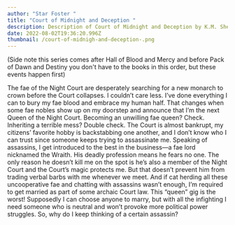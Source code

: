 ```yaml
---
author: "Star Foster "
title: "Court of Midnight and Deception "
description: Description of Court of Midnight and Deception by K.M. Shea
date: 2022-08-02T19:36:20.996Z
thumbnail: /court-of-midnigh-and-deception-.png
---
```

(Side note this series comes after Hall of Blood and Mercy and before Pack of Dawn and Destiny you don't have to the books in this order, but these events happen first)

The fae of the Night Court are desperately searching for a new monarch to crown before the Court collapses. I couldn’t care less. I’ve done everything I can to bury my fae blood and embrace my human half. That changes when some fae nobles show up on my doorstep and announce that I’m the next Queen of the Night Court. Becoming an unwilling fae queen? Check. Inheriting a terrible mess? Double check. The Court is almost bankrupt, my citizens’ favorite hobby is backstabbing one another, and I don’t know who I can trust since someone keeps trying to assassinate me. Speaking of assassins, I get introduced to the best in the business—a fae lord nicknamed the Wraith. His deadly profession means he fears no one. The only reason he doesn’t kill me on the spot is he’s also a member of the Night Court and the Court’s magic protects me. But that doesn’t prevent him from trading verbal barbs with me whenever we meet. And if cat herding all these uncooperative fae and chatting with assassins wasn’t enough, I’m required to get married as part of some archaic Court law. This “queen” gig is the worst! Supposedly I can choose anyone to marry, but with all the infighting I need someone who is neutral and won’t provoke more political power struggles. So, why do I keep thinking of a certain assassin?